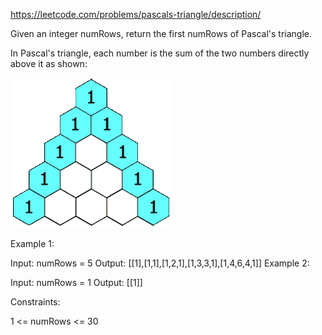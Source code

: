 https://leetcode.com/problems/pascals-triangle/description/

Given an integer numRows, return the first numRows of Pascal's triangle.

In Pascal's triangle, each number is the sum of the two numbers directly above it as shown:

![Pascal's Triangle](https://github.com/hyeokkiyaa/coding_test/blob/main/src/25_01_03/A002/Image.gif?raw=true)
 

Example 1:

Input: numRows = 5
Output: [[1],[1,1],[1,2,1],[1,3,3,1],[1,4,6,4,1]]
Example 2:

Input: numRows = 1
Output: [[1]]
 

Constraints:

1 <= numRows <= 30